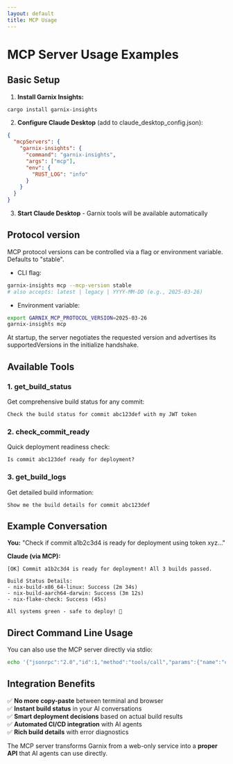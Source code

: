 ```yaml
---
layout: default
title: MCP Usage
---
```


# MCP Server Usage Examples

## Basic Setup

1. **Install Garnix Insights:**
```bash
cargo install garnix-insights
```

2. **Configure Claude Desktop** (add to claude_desktop_config.json):
```json
{
  "mcpServers": {
    "garnix-insights": {
      "command": "garnix-insights",
      "args": ["mcp"],
      "env": {
        "RUST_LOG": "info"
      }
    }
  }
}
```

3. **Start Claude Desktop** - Garnix tools will be available automatically

## Protocol version

MCP protocol versions can be controlled via a flag or environment variable. Defaults to "stable".

- CLI flag:
```bash
garnix-insights mcp --mcp-version stable
# also accepts: latest | legacy | YYYY-MM-DD (e.g., 2025-03-26)
```

- Environment variable:
```bash
export GARNIX_MCP_PROTOCOL_VERSION=2025-03-26
garnix-insights mcp
```

At startup, the server negotiates the requested version and advertises its supportedVersions in the initialize handshake.

## Available Tools

### 1. get_build_status
Get comprehensive build status for any commit:
```
Check the build status for commit abc123def with my JWT token
```

### 2. check_commit_ready  
Quick deployment readiness check:
```
Is commit abc123def ready for deployment?
```

### 3. get_build_logs
Get detailed build information:
```
Show me the build details for commit abc123def
```

## Example Conversation

**You:** "Check if commit a1b2c3d4 is ready for deployment using token xyz..."

**Claude (via MCP):** 
```
[OK] Commit a1b2c3d4 is ready for deployment! All 3 builds passed.

Build Status Details:
- nix-build-x86_64-linux: Success (2m 34s)
- nix-build-aarch64-darwin: Success (3m 12s) 
- nix-flake-check: Success (45s)

All systems green - safe to deploy! 🚀
```

## Direct Command Line Usage

You can also use the MCP server directly via stdio:

```bash
echo '{"jsonrpc":"2.0","id":1,"method":"tools/call","params":{"name":"check_commit_ready","arguments":{"commit_id":"abc123","token":"your-jwt"}}}' | garnix-insights mcp
```

## Integration Benefits

✅ **No more copy-paste** between terminal and browser  
✅ **Instant build status** in your AI conversations  
✅ **Smart deployment decisions** based on actual build results  
✅ **Automated CI/CD integration** with AI agents  
✅ **Rich build details** with error diagnostics  

The MCP server transforms Garnix from a web-only service into a **proper API** that AI agents can use directly.
